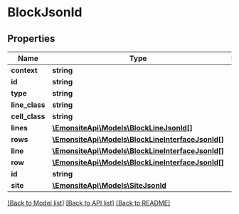 # BlockJsonld

## Properties
Name | Type | Description | Notes
------------ | ------------- | ------------- | -------------
**context** | **string** |  | [optional] 
**id** | **string** |  | [optional] 
**type** | **string** |  | [optional] 
**line_class** | **string** |  | [optional] 
**cell_class** | **string** |  | [optional] 
**lines** | [**\EmonsiteApi\Models\BlockLineJsonld[]**](BlockLineJsonld.md) |  | [optional] 
**rows** | [**\EmonsiteApi\Models\BlockLineInterfaceJsonld[]**](BlockLineInterfaceJsonld.md) |  | [optional] 
**line** | [**\EmonsiteApi\Models\BlockLineInterfaceJsonld[]**](BlockLineInterfaceJsonld.md) |  | [optional] 
**row** | [**\EmonsiteApi\Models\BlockLineInterfaceJsonld[]**](BlockLineInterfaceJsonld.md) |  | [optional] 
**id** | **string** |  | [optional] 
**site** | [**\EmonsiteApi\Models\SiteJsonld**](SiteJsonld.md) |  | [optional] 

[[Back to Model list]](../../README.md#documentation-for-models) [[Back to API list]](../../README.md#documentation-for-api-endpoints) [[Back to README]](../../README.md)

